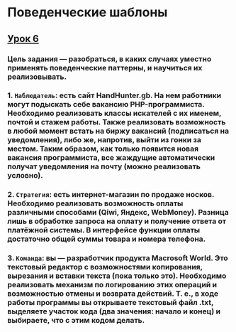 # Поведенческие шаблоны

## [Урок 6]()

### Цель задания — разобраться, в каких случаях уместно применять поведенческие паттерны, и научиться их реализовывать.

### 1. `Наблюдатель`: есть сайт HandHunter.gb. На нем работники могут подыскать себе вакансию РНР-программиста. Необходимо реализовать классы искателей с их именем, почтой и стажем работы. Также реализовать возможность в любой момент встать на биржу вакансий (подписаться на уведомления), либо же, напротив, выйти из гонки за местом. Таким образом, как только появится новая вакансия программиста, все жаждущие автоматически получат уведомления на почту (можно реализовать условно).

### 2. `Стратегия`: есть интернет-магазин по продаже носков. Необходимо реализовать возможность оплаты различными способами (Qiwi, Яндекс, WebMoney). Разница лишь в обработке запроса на оплату и получение ответа от платёжной системы. В интерфейсе функции оплаты достаточно общей суммы товара и номера телефона.

### 3. `Команда`: вы — разработчик продукта Macrosoft World. Это текстовый редактор с возможностями копирования, вырезания и вставки текста (пока только это). Необходимо реализовать механизм по логированию этих операций и возможностью отмены и возврата действий. Т. е., в ходе работы программы вы открываете текстовый файл .txt, выделяете участок кода (два значения: начало и конец) и выбираете, что с этим кодом делать.
